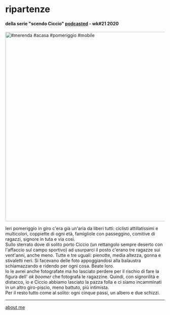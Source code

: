 # ripartenze  
#### della serie "scendo Ciccio" [podcasted](https://anchor.fm/cacioman) -  wk#21 2020  

<a data-flickr-embed="true" href="https://www.flickr.com/photos/cacioman/49925988142/in/dateposted-public/" title="#merenda #acasa #pomeriggio #mobile"><img src="https://live.staticflickr.com/65535/49925988142_319654f179_c.jpg" width="800" height="600" alt="#merenda #acasa #pomeriggio #mobile"></a>

Ieri pomeriggio in giro c'era già un'aria da liberi tutti: ciclisti attillatissimi e multicolori, coppiette di ogni età, famigliole con passeggino, comitive di ragazzi, signore in tuta e via così.  
Sullo sterrato dove di solito porto Ciccio (un rettangolo sempre deserto con l'affaccio sul campo sportivo) ad usurparci il posto c'erano tre ragazze sui vent'anni, anche meno. Tutte e tre uguali: pienotte, media altezza, gonna e stivaletti neri. Si facevano delle foto appoggiandosi alla balaustra schiamazzando e ridendo per ogni cosa. Beate loro.     
Io le avrei anche fotografate ma ho lasciato perdere per il rischio di fare la figura dell' *ok boomer* che fotografa le ragazzine. Quindi, con signorilità e distacco, io e Ciccio abbiamo lasciato la pazza folla e ci siamo incamminati in un altro giro-piscio, meno battuto, più intimista.  
Per il resto tutto come al solito: ogni cinque passi, un albero e due schizzi.  

---  
[about me](https://about.me/cacioman)
